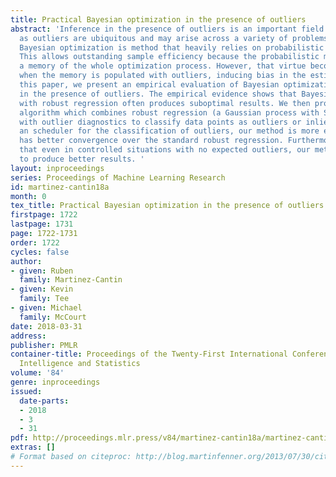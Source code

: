 ```yaml
---
title: Practical Bayesian optimization in the presence of outliers
abstract: 'Inference in the presence of outliers is an important field of research
  as outliers are ubiquitous and may arise across a variety of problems and domains.
  Bayesian optimization is method that heavily relies on probabilistic inference.
  This allows outstanding sample efficiency because the probabilistic machinery provides
  a memory of the whole optimization process. However, that virtue becomes a disadvantage
  when the memory is populated with outliers, inducing bias in the estimation. In
  this paper, we present an empirical evaluation of Bayesian optimization methods
  in the presence of outliers. The empirical evidence shows that Bayesian optimization
  with robust regression often produces suboptimal results. We then propose a new
  algorithm which combines robust regression (a Gaussian process with Student-t likelihood)
  with outlier diagnostics to classify data points as outliers or inliers. By using
  an scheduler for the classification of outliers, our method is more efficient and
  has better convergence over the standard robust regression. Furthermore, we show
  that even in controlled situations with no expected outliers, our method is able
  to produce better results. '
layout: inproceedings
series: Proceedings of Machine Learning Research
id: martinez-cantin18a
month: 0
tex_title: Practical Bayesian optimization in the presence of outliers
firstpage: 1722
lastpage: 1731
page: 1722-1731
order: 1722
cycles: false
author:
- given: Ruben
  family: Martinez-Cantin
- given: Kevin
  family: Tee
- given: Michael
  family: McCourt
date: 2018-03-31
address: 
publisher: PMLR
container-title: Proceedings of the Twenty-First International Conference on Artificial
  Intelligence and Statistics
volume: '84'
genre: inproceedings
issued:
  date-parts:
  - 2018
  - 3
  - 31
pdf: http://proceedings.mlr.press/v84/martinez-cantin18a/martinez-cantin18a.pdf
extras: []
# Format based on citeproc: http://blog.martinfenner.org/2013/07/30/citeproc-yaml-for-bibliographies/
---
```

